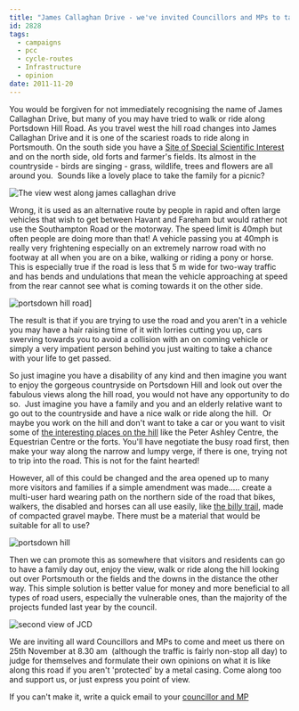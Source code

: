 ```yaml
---
title: "James Callaghan Drive - we've invited Councillors and MPs to take a look on 25th November"
id: 2828
tags:
  - campaigns
  - pcc
  - cycle-routes
  - Infrastructure
  - opinion
date: 2011-11-20
---
```


You would be forgiven for not immediately recognising the name of James Callaghan Drive, but many of you may have tried to walk or ride along Portsdown Hill Road. As you travel west the hill road changes into James Callaghan Drive and it is one of the scariest roads to ride along in Portsmouth. On the south side you have a [Site of Special Scientific Interest ](http://www.portsdown.hampshire.org.uk/manage.htm "portsdown SSSi")and on the north side, old forts and farmer's fields. Its almost in the countryside - birds are singing - grass, wildlife, trees and flowers are all around you.  Sounds like a lovely place to take the family for a picnic?

![The view west along james callaghan drive](/assets/JCD21.jpg)

Wrong, it is used as an alternative route by people in rapid and often large vehicles that wish to get between Havant and Fareham but would rather not use the Southampton Road or the motorway. The speed limit is 40mph but often people are doing more than that! A vehicle passing you at 40mph is really very frightening especially on an extremely narrow road with no footway at all when you are on a bike, walking or riding a pony or horse. This is especially true if the road is less that 5 m wide for two-way traffic and has bends and undulations that mean the vehicle approaching at speed from the rear cannot see what is coming towards it on the other side.

![portsdown hill road](/assets/Portsdown-Hill-road.jpg)]

The result is that if you are trying to use the road and you aren't in a vehicle you may have a hair raising time of it with lorries cutting you up, cars swerving towards you to avoid a collision with an on coming vehicle or simply a very impatient person behind you just waiting to take a chance with your life to get passed.

So just imagine you have a disability of any kind and then imagine you want to enjoy the gorgeous countryside on Portsdown Hill and look out over the fabulous views along the hill road, you would not have any opportunity to do so.  Just imagine you have a family and you and an elderly relative want to go out to the countryside and have a nice walk or ride along the hill.  Or maybe you work on the hill and don't want to take a car or you want to visit some of [the interesting places on the hill](http://www.portsdown.hampshire.org.uk/places.htm) like the Peter Ashley Centre, the Equestrian Centre or the forts. You'll have negotiate the busy road first, then make your way along the narrow and lumpy verge, if there is one, trying not to trip into the road. This is not for the faint hearted!

However, all of this could be changed and the area opened up to many more visitors and families if a simple amendment was made..... create a multi-user hard wearing path on the northern side of the road that bikes, walkers, the disabled and horses can all use easily, like [the billy trail](http://hampshire.walkandcycle.co.uk/trail_details.php?recordID=HAMPTR0041), made of compacted gravel maybe. There must be a material that would be suitable for all to use?

![portsdown hill](/assets/portsdown-hill.jpg)

Then we can promote this as somewhere that visitors and residents can go to have a family day out, enjoy the view, walk or ride along the hill looking out over Portsmouth or the fields and the downs in the distance the other way. This simple solution is better value for money and more beneficial to all types of road users, especially the vulnerable ones, than the majority of the projects funded last year by the council.

![second view of JCD](/assets/JCD3.jpg)

We are inviting all ward Councillors and MPs to come and meet us there on 25th November at 8.30 am  (although the traffic is fairly non-stop all day) to judge for themselves and formulate their own opinions on what it is like along this road if you aren't 'protected' by a metal casing. Come along too and support us, or just express you point of view.

If you can't make it, write a quick email to your [councillor and MP](http://www.portsmouth.gov.uk/yourcouncil/councillors-and-MPs.html)

